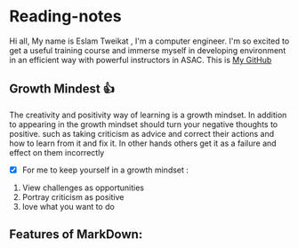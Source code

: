 # Reading-notes
Hi all, My name is Eslam Tweikat , I'm a computer engineer. I'm so excited to get a useful training course and immerse myself in developing environment in an efficient way with powerful instructors in ASAC. This is [My GitHub ]( https://eslamakram.github.io/eslamakram/ ) 

## Growth Mindest :+1:
The creativity and positivity way of learning is a growth mindset. In addition to appearing in the growth mindset should turn your negative thoughts to positive.
such as taking criticism as advice and correct their actions and how to learn from it and fix it. In other hands others get it as a failure and effect on them incorrectly

- [x] For me to keep yourself in a growth mindset :
1. View challenges as opportunities
2. Portray criticism as positive
3. love what you want to do 

## Features of MarkDown:


